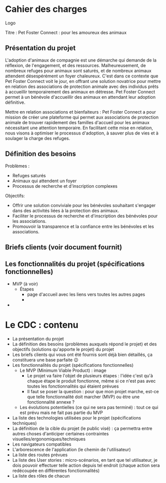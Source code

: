 # Cahier des charges

Logo

Titre : Pet Foster Connect : pour les amoureux des animaux

## Présentation du projet
L'adoption d'animaux de compagnie est une démarche qui demande de la réflexion, de l'engagement, et des ressources. Malheureusement, de nombreux refuges pour animaux sont saturés, et de nombreux animaux attendent désespérément un foyer chaleureux. C'est dans ce contexte que Pet Foster Connect voit le jour, en offrant une solution novatrice pour mettre en relation des associations de protection animale avec des individus prêts à accueillir temporairement des animaux en détresse.
Pet Foster Connect permet à un bénévole d'accueillir des animaux en attendant leur adoption définitive.

Mettre en relation associations et bienfaiteurs : Pet Foster Connect a pour mission de créer une plateforme qui permet aux associations de protection animale de trouver rapidement des familles d'accueil pour les animaux nécessitant une attention temporaire. En facilitant cette mise en relation, nous visons à optimiser le processus d'adoption, à sauver plus de vies et à soulager la charge des refuges.

## Définition des besoins
Problèmes :

- Refuges saturés
- Animaux qui attendent un foyer
- Processus de recherche et d'inscription complexes

Objectifs:

- Offrir une solution conviviale pour les bénévoles souhaitant s'engager dans des activités liées à la protection des animaux.
- Faciliter le processus de recherche et d'inscription des bénévoles pour les associations.
- Promouvoir la transparence et la confiance entre les bénévoles et les associations.

## Briefs clients (voir document fournit)

## Les fonctionnalités du projet (spécifications fonctionnelles)
- MVP (à voir)
  - Étapes
    - page d'accueil avec les liens vers toutes les autres pages
    - 
- 

# Le CDC : contenu
- La présentation du projet
- La définition des besoins (problèmes auxquels répond le projet) et des objectifs (solutions qu'apporte le projet) du projet
- Les briefs clients qui vous ont été fournis sont déjà bien détaillés, ça constituera une base parfaite 😉
- Les fonctionnalités du projet (spécifications fonctionnelles)
  - Le MVP (Minimum Viable Product) : image
    - Le projet va faire l'objet de plusieurs étapes : l'idée c'est qu'à chaque étape le produit fonctionne, même si ce n'est pas avec toutes les fonctionnalités qui étaient prévues
    - Il faut se poser la question : pour que mon projet marche, est-ce que telle fonctionnalité doit marcher (MVP) ou être une fonctionnalité annexe ?
  - Les évolutions potentielles (ce qui ne sera pas terminé) : tout ce qui est prévu mais ne fait pas partie du MVP
- La liste des technologies utilisées pour le projet (spécifications techniques)
- La définition de la cible du projet (le public visé) : ça permettra entre autres choses d'anticiper certaines contraintes visuelles/ergonomiques/techniques
- Les navigateurs compatibles
- L'arborescence de l'application (le chemin de l'utilisateur)
- La liste des routes prévues
- La liste des User stories : micro-scénarios, en tant que tel utilisateur, je dois pouvoir effectuer telle action depuis tel endroit (chaque action sera redécoupée en différentes fonctionnalités)
- La liste des rôles de chacun